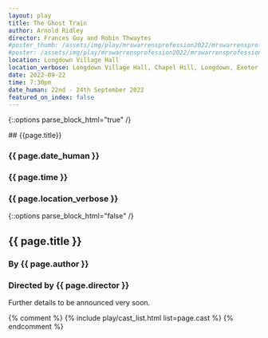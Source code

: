 ```yaml
---
layout: play
title: The Ghost Train
author: Arnold Ridley
director: Frances Guy and Robin Thwaytes
#poster_thumb: /assets/img/play/mrswarrensprofession2022/mrswarrensprofession2022thumb.jpg
#poster: /assets/img/play/mrswarrensprofession2022/mrswarrensprofession2022poster.jpg
location: Longdown Village Hall
location_verbose: Longdown Village Hall, Chapel Hill, Longdown, Exeter, EX6 7SN
date: 2022-09-22
time: 7:30pm
date_human: 22nd - 24th September 2022
featured_on_index: false
---
```


{::options parse_block_html="true" /}

<div class="jumbotron">
## {{page.title}}
<h3> <i class="fas fa-calendar-alt"></i> {{ page.date_human }}</h3>
<h3> <i class="fas fa-clock"></i> {{ page.time }}</h3>
<h3> <i class="fas fa-map-marker-alt"></i> {{ page.location_verbose }}</h3>
<!--a class="btn btn-primary" href="{{ site.social_links.ticketsource }}" role="button">Book Now</a-->
</div>

<!--div class="row text-center">
<div class="col-1">
</div>
<div class="col-10">
<img class="img-fluid" src="{{ "/assets/img/play/mrswarrensprofession2022/mrswarrensprofession2022poster.jpg" | relative_url }}" alt="Mrs Warren’s Profession poster" />
</div>
<div class="col-1">
</div>
</div-->

{::options parse_block_html="false" /}

## {{ page.title }}
### By {{ page.author }}
### Directed by {{ page.director }}

Further details to be announced very soon.

{% comment %}
{% include play/cast_list.html list=page.cast %}
{% endcomment %}

<!--p class="text-center"><a class="btn btn-primary" href="{{ site.social_links.ticketsource }}" role="button">Book Now</a></p>
<p class="text-center"><a href="{{ "/assets/img/play/mrswarrensprofession2022/mrswarrensprofession2022poster.pdf" | relative_url}}" role="button">Download Poster</a></p>
<p class="text-center"><a href="{{ "/assets/img/play/mrswarrensprofession2022/mrswarrensprofession2022bookingform.pdf" | relative_url }}" role="button">Download Booking Form</a></p-->
